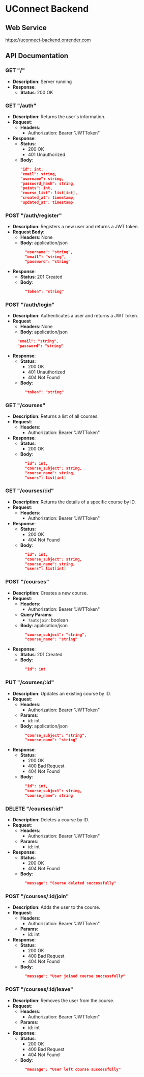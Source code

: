 # UConnect Backend

## Web Service
https://uconnect-backend.onrender.com

## API Documentation

### GET "/"
- **Description**: Server running
- **Response**:
  - **Status**: 200 OK

### GET "/auth"
- **Description**: Returns the user's information.
- **Request**:
  - **Headers**:
    - Authorization: Bearer "JWTToken"
- **Response**:
  - **Status**:
    - 200 OK
    - 401 Unauthorized
  - **Body**:
    ```json
    "id": int,
    "email": string,
    "username": string,
    "password_hash": string,
    "points": int,
    "course_list": list[int],
    "created_at": timestamp,
    "updated_at": timestamp
    ```


### POST "/auth/register"
- **Description**: Registers a new user and returns a JWT token.
- **Request Body**:
  - **Headers**: None
  - **Body**:
    application/json
    ```json
      "username": "string",
      "email": "string",
      "password": "string"
    ```
- **Response**:
  - **Status**: 201 Created
  - **Body**:
    ```json
      "token": "string"
    ```

### POST "/auth/login"
- **Description**: Authenticates a user and returns a JWT token.
- **Request**
  - **Headers**: None
  - **Body**:
  application/json
  ```json
    "email": "string",
    "password": "string"
  ```
- **Response**:
  - **Status**: 
    - 200 OK
    - 401 Unauthorized
    - 404 Not Found
  - **Body**:
    ```json
      "token": "string"
    ```

### GET "/courses"
- **Description**: Returns a list of all courses.
- **Request**:
  - **Headers**:
    - Authorization: Bearer "JWTToken"
- **Response**:
  - **Status**:
    - 200 OK
  - **Body**:
    ```json
      "id": int,
      "course_subject": string,
      "course_name": string,
      "users": list[int]
    ```

### GET "/courses/:id"
- **Description**: Returns the details of a specific course by ID.
- **Request**:
  - **Headers**:
    - Authorization: Bearer "JWTToken"
- **Response**:
  - **Status**:
    - 200 OK
    - 404 Not Found
  - **Body**:
    ```json
      "id": int,
      "course_subject": string,
      "course_name": string,
      "users": list[int]
    ```

### POST "/courses"
- **Description**: Creates a new course.
- **Request**:
  - **Headers**:
    - Authorization: Bearer "JWTToken"
  - **Query Params**:
    - `?autojoin`: boolean
  - **Body**:
    application/json
    ```json
      "course_subject": "string",
      "course_name": "string"
    ```
- **Response**:
  - **Status**: 201 Created
  - **Body**:
    ```json
      "id": int
    ```

### PUT "/courses/:id"
- **Description**: Updates an existing course by ID.
- **Request**:
  - **Headers**:
    - Authorization: Bearer "JWTToken"
  - **Params**:
    - id: int
  - **Body**:
    application/json
    ```json
      "course_subject": "string",
      "course_name": "string"
    ```
- **Response**:
  - **Status**:
    - 200 OK
    - 400 Bad Request
    - 404 Not Found
  - **Body**:
    ```json
      "id": int,
      "course_subject": string,
      "course_name": string
    ```

### DELETE "/courses/:id"
- **Description**: Deletes a course by ID.
- **Request**:
  - **Headers**:
    - Authorization: Bearer "JWTToken"
  - **Params**:
    - id: int
- **Response**:
  - **Status**:
    - 200 OK
    - 404 Not Found
  - **Body**:
    ```json
      "message": "Course deleted successfully"
    ```

### POST "/courses/:id/join"
- **Description**: Adds the user to the course.
- **Request**:
  - **Headers**:
    - Authorization: Bearer "JWTToken"
  - **Params**:
    - id: int
- **Response**:
  - **Status**:
    - 200 OK
    - 400 Bad Request
    - 404 Not Found
  - **Body**:
    ```json
      "message": "User joined course successfully"
    ```

### POST "/courses/:id/leave"
- **Description**: Removes the user from the course.
- **Request**:
  - **Headers**:
    - Authorization: Bearer "JWTToken"
  - **Params**:
    - id: int
- **Response**:
  - **Status**:
    - 200 OK
    - 400 Bad Request
    - 404 Not Found
  - **Body**:
    ```json
      "message": "User left course successfully"
    ```